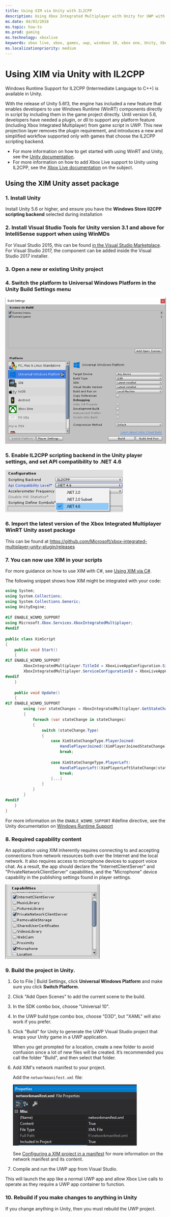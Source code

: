 ```yaml
---
title: Using XIM via Unity with IL2CPP
description: Using Xbox Integrated Multiplayer with Unity for UWP with the IL2CPP scripting backend.
ms.date: 04/03/2018
ms.topic: how-to
ms.prod: gaming
ms.technology: xboxlive
keywords: xbox live, xbox, games, uwp, windows 10, xbox one, Unity, Xbox Integrated Multiplayer
ms.localizationpriority: medium
---
```


# Using XIM via Unity with IL2CPP

Windows Runtime Support for IL2CPP (Intermediate Language to C++) is available in Unity.

With the release of Unity 5.6f3, the engine has included a new feature that enables developers to use Windows Runtime (WinRT) components directly in script by including them in the game project directly.
Until version 5.6, developers have needed a plugin, or dll to support any platform feature (including Xbox Integrated Multiplayer) from game script in UWP.
This new projection layer removes the plugin requirement, and introduces a new and simplified workflow supported only with games that choose the IL2CPP scripting backend.

- For more information on how to get started with using WinRT and Unity, see the [Unity documentation](https://docs.unity3d.com/Manual/IL2CPP-WindowsRuntimeSupport.html).
- For more information on how to add Xbox Live support to Unity using IL2CPP, see the [Xbox Live documentation](https://docs.microsoft.com/windows/uwp/xbox-live/get-started-with-partner/partner-add-xbox-live-to-unity-uwp) on the subject.


## Using the XIM Unity asset package


### 1. Install Unity

Install Unity 5.6 or higher, and ensure you have the **Windows Store Il2CPP scripting backend** selected during installation


### 2. Install Visual Studio Tools for Unity version 3.1 and above for IntelliSense support when using WinMDs

For Visual Studio 2015, this can be found [in the Visual Studio Marketplace](https://marketplace.visualstudio.com/items?itemName=SebastienLebreton.VisualStudio2015ToolsforUnity).
For Visual Studio 2017, the component can be added inside the Visual Studio 2017 installer.


### 3. Open a new or existing Unity project


### 4. Switch the platform to Universal Windows Platform in the Unity Build Settings menu

![The Unity build settings menu with the Universal Windows Platform build setting selected](live-xim-unity-uwp-il2cpp-images/xim-unity-build.png)


### 5. Enable IL2CPP scripting backend in the Unity player settings, and set API compatibility to .NET 4.6

![The Configuration section of the Unity Player Settings menu with the "Api Compatibility" setting set to ".NET 4.6"](live-xim-unity-uwp-il2cpp-images/unity-il2cpp-1.png)


### 6. Import the latest version of the Xbox Integrated Multiplayer WinRT Unity asset package

This can be found at https://github.com/Microsoft/xbox-integrated-multiplayer-unity-plugin/releases


### 7. You can now use XIM in your scripts

For more guidance on how to use XIM with C#, see [Using XIM via C#](live-using-xim-cs.md).

The following snippet shows how XIM might be integrated with your code:

```cs
using System;
using System.Collections;
using System.Collections.Generic;
using UnityEngine;

#if ENABLE_WINMD_SUPPORT
using Microsoft.Xbox.Services.XboxIntegratedMultiplayer;
#endif

public class XimScript
{
    public void Start()
    {
#if ENABLE_WINMD_SUPPORT
        XboxIntegratedMultiplayer.TitleId = XboxLiveAppConfiguration.SingletonInstance.TitleId;
        XboxIntegratedMultiplayer.ServiceConfigurationId = XboxLiveAppConfiguration.SingletonInstance.ServiceConfigurationId;
#endif
    }

    public void Update()
    {
#if ENABLE_WINMD_SUPPORT
        using (var stateChanges = XboxIntegratedMultiplayer.GetStateChanges())
        {
            foreach (var stateChange in stateChanges)
            {
                switch (stateChange.Type)
                {
                    case XimStateChangeType.PlayerJoined:
                        HandlePlayerJoined((XimPlayerJoinedStateChange)stateChange);
                        break;

                    case XimStateChangeType.PlayerLeft:
                        HandlePlayerLeft((XimPlayerLeftStateChange)stateChange);
                        break;
                    [...]
                }
            }
        }
#endif
    }
}
```

For more information on the `ENABLE_WINMD_SUPPORT` #define directive, see the Unity documentation on [Windows Runtime Support](https://docs.unity3d.com/Manual/IL2CPP-WindowsRuntimeSupport.html)


### 8. Required capability content

An application using XIM inherently requires connecting to and accepting connections from network resources both over the Internet and the local network.
It also requires access to microphone devices to support voice chat.
As a result, the app should declare the "InternetClientServer" and "PrivateNetworkClientServer" capabilities, and the "Microphone" device capability in the publishing settings found in player settings.

![Unity's Capabilities Menu with "InternetClientServer", "PrivateNetworkClientServer" and the "Microphone" capability selected](live-xim-unity-uwp-il2cpp-images/xim-unity-capability.png)


### 9. Build the project in Unity.

1. Go to File \| Build Settings, click **Universal Windows Platform** and make sure you click **Switch Platform**.

2. Click "Add Open Scenes" to add the current scene to the build.

3. In the SDK combo box, choose "Universal 10".

4. In the UWP build type combo box, choose "D3D", but "XAML" will also work if you prefer.

5. Click "Build" for Unity to generate the UWP Visual Studio project that wraps your Unity game in a UWP application.

    When you get prompted for a location, create a new folder to avoid confusion since a lot of new files will be created. It’s recommended you call the folder "Build", and then select that folder.

6. Add XIM's network manifest to your project.

    Add the `networkmanifest.xml` file:

    ![Visual Studio's networkmanifest.xml properties](live-xim-unity-uwp-il2cpp-images/xim-unity-networkmanifest.png)

    See [Configuring a XIM project in a manifest](../concepts/live-xim-manifest.md) for more information on the network manifest and its content.

7. Compile and run the UWP app from Visual Studio.

This will launch the app like a normal UWP app and allow Xbox Live calls to operate as they require a UWP app container to function.


### 10. Rebuild if you make changes to anything in Unity

If you change anything in Unity, then you must rebuild the UWP project.
